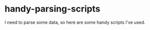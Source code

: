 handy-parsing-scripts
=====================

I need to parse some data, so here are some handy scripts I've used.
